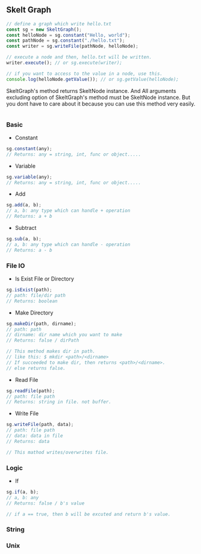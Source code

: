 ## Skelt Graph

```js
// define a graph which write hello.txt
const sg = new SkeltGraph();
const helloNode = sg.constant("Hello, world");
const pathNode = sg.constant("./hello.txt");
const writer = sg.writeFile(pathNode, helloNode);

// execute a node and then, hello.txt will be written.
writer.execute(); // or sg.execute(writer);

// if you want to access to the value in a node, use this.
console.log(helloNode.getValue()); // or sg.getValue(helloNode);

```

SkeltGraph's method returns SkeltNode instance.
And All arguments excluding option of SkeltGraph's method must be SkeltNode instance. But you dont have to care about it because you can use this method very easily.

```js

```

### Basic

- Constant
```js
sg.constant(any);
// Returns: any = string, int, func or object.....
```

- Variable
```js
sg.variable(any);
// Returns: any = string, int, func or object.....
```

- Add
```js
sg.add(a, b);
// a, b: any type which can handle + operation
// Returns: a + b
```

- Subtract
```js
sg.sub(a, b);
// a, b: any type which can handle - operation
// Returns: a - b
```

### File IO

- Is Exist File or Directory
```js
sg.isExist(path);
// path: file/dir path
// Returns: boolean
```

- Make Directory
```js
sg.makeDir(path, dirname);
// path: path
// dirname: dir name which you want to make
// Returns: false / dirPath

// This method makes dir in path.
// like this: $ mkdir <path>/<dirname>
// If succeeded to make dir, then returns <path>/<dirname>.
// else returns false.
```

- Read File
```js
sg.readFile(path);
// path: file path
// Returns: string in file. not buffer.
```

- Write File
```js
sg.writeFile(path, data);
// path: file path
// data: data in file
// Returns: data

// This mathod writes/overwrites file.
```

### Logic

- If
```js
sg.if(a, b);
// a, b: any
// Returns: false / b's value

// if a == true, then b will be excuted and return b's value.
```

### String

### Unix
